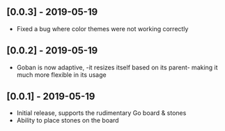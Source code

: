 ## [0.0.3] - 2019-05-19

* Fixed a bug where color themes were not working correctly
  
## [0.0.2] - 2019-05-19

* Goban is now adaptive, -it resizes itself based on its parent- making it much more flexible in its usage

## [0.0.1] - 2019-05-19

* Initial release, supports the rudimentary Go board & stones
* Ability to place stones on the board
